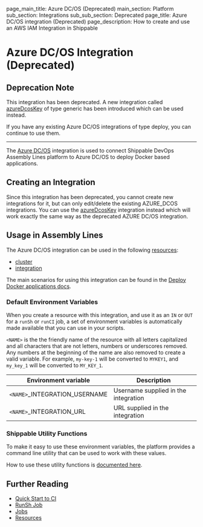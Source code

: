 page_main_title: Azure DC/OS (Deprecated)
main_section: Platform
sub_section: Integrations
sub_sub_section: Deprecated
page_title: Azure DC/OS integration (Deprecated)
page_description: How to create and use an AWS IAM Integration in Shippable

# Azure DC/OS Integration (Deprecated)

## Deprecation Note
This integration has been deprecated. A new integration called [azureDcosKey](/platform/integration/azureDcosKey) of type generic has been introduced which can be used instead.

If you have any existing Azure DC/OS integrations of type deploy, you can continue to use them.

---

The [Azure DC/OS](https://azuremarketplace.microsoft.com/en-us/marketplace/apps/mesosphere.dcos) integration is used to connect Shippable DevOps Assembly Lines platform to Azure DC/OS to deploy Docker based applications.

## Creating an Integration

Since this integration has been deprecated, you cannot create new integrations for it, but can only edit/delete the existing AZURE_DCOS integrations. You can use the [azureDcosKey](/platform/integration/azureDcosKey) integration instead which will work exactly the same way as the deprecated AZURE DC/OS integration.

## Usage in Assembly Lines

The Azure DC/OS integration can be used in the following [resources](/platform/workflow/resource/overview/):

* [cluster](/platform/workflow/resource/cluster)
* [integration](/platform/workflow/resource/integration)

The main scenarios for using this integration can be found in the [Deploy Docker applications docs](http://docs.shippable.com/deploy/deploy-docker-overview/).

### Default Environment Variables
When you create a resource with this integration, and use it as an `IN` or `OUT` for a `runSh` or `runCI` job, a set of environment variables is automatically made available that you can use in your scripts.

`<NAME>` is the the friendly name of the resource with all letters capitalized and all characters that are not letters, numbers or underscores removed. Any numbers at the beginning of the name are also removed to create a valid variable. For example, `my-key-1` will be converted to `MYKEY1`, and `my_key_1` will be converted to `MY_KEY_1`.

| Environment variable						| Description        |
| ------			 							|----------------- |
| `<NAME>`\_INTEGRATION\_USERNAME			| Username supplied in the integration |
| `<NAME>`\_INTEGRATION\_URL   			| URL supplied in the integration |

### Shippable Utility Functions
To make it easy to use these environment variables, the platform provides a command line utility that can be used to work with these values.

How to use these utility functions is [documented here](/platform/tutorial/workflow/using-shipctl).

## Further Reading
* [Quick Start to CI](/getting-started/ci-sample)
* [RunSh Job](/platform/workflow/job/runsh)
* [Jobs](/platform/workflow/job/overview)
* [Resources](/platform/workflow/resource/overview)
